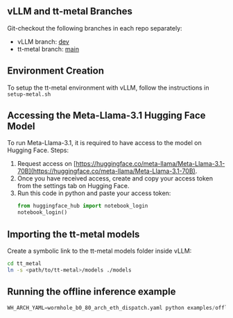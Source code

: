 
## vLLM and tt-metal Branches
Git-checkout the following branches in each repo separately:
- vLLM branch: [dev](https://github.com/tenstorrent/vllm/tree/dev)
- tt-metal branch: [main](https://github.com/tenstorrent/tt-metal)

## Environment Creation

To setup the tt-metal environment with vLLM, follow the instructions in `setup-metal.sh`

## Accessing the Meta-Llama-3.1 Hugging Face Model

To run Meta-Llama-3.1, it is required to have access to the model on Hugging Face. 
Steps:
1. Request access on [https://huggingface.co/meta-llama/Meta-Llama-3.1-70B](https://huggingface.co/meta-llama/Meta-Llama-3.1-70B).
2. Once you have received access, create and copy your access token from the settings tab on Hugging Face.
3. Run this code in python and paste your access token:
    ```python
    from huggingface_hub import notebook_login
    notebook_login()
    ```

## Importing the tt-metal models

Create a symbolic link to the tt-metal models folder inside vLLM:
```sh
cd tt_metal
ln -s <path/to/tt-metal>/models ./models
```

## Running the offline inference example
```python
WH_ARCH_YAML=wormhole_b0_80_arch_eth_dispatch.yaml python examples/offline_inference_tt.py
```